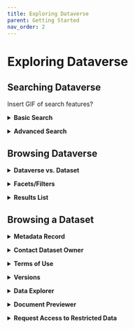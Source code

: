 ```yaml
---
title: Exploring Dataverse
parent: Getting Started
nav_order: 2
---
```

<script src="https://unpkg.com/vanilla-back-to-top@7.2.1/dist/vanilla-back-to-top.min.js"></script>
<script>addBackToTop({
  diameter: 56,
  backgroundColor: 'rgb(75, 156, 211)',
  textColor: '#fff'
})</script>

# Exploring Dataverse

## Searching Dataverse

Insert GIF of search features?

<details>
  <summary><strong>Basic Search</strong></summary><br>
  Descriptive text about this section of your user dashboard in Dataverse.  
</details>
<p></p>

<details>
  <summary><strong>Advanced Search</strong></summary><br>
  Descriptive text about this section of your user dashboard in Dataverse.  
</details>
<p></p>

## Browsing Dataverse

<details>
  <summary><strong>Dataverse vs. Dataset</strong></summary><br>
  Descriptive text about this section of your user dashboard in Dataverse.  
</details>
<p></p>

<details>
  <summary><strong>Facets/Filters</strong></summary><br>
  Descriptive text about this section of your user dashboard in Dataverse.  
</details>
<p></p>

<details>
  <summary><strong>Results List</strong></summary><br>
  Descriptive text about this section of your user dashboard in Dataverse.  
</details>
<p></p>

## Browsing a Dataset

<details>
  <summary><strong>Metadata Record</strong></summary><br>
  Descriptive text about this section of your user dashboard in Dataverse.  
</details>
<p></p>

<details>
  <summary><strong>Contact Dataset Owner</strong></summary><br>
  Descriptive text about this section of your user dashboard in Dataverse.  
</details>
<p></p>

<details>
  <summary><strong>Terms of Use</strong></summary><br>
  Descriptive text about this section of your user dashboard in Dataverse.  
</details>
<p></p>

<details>
  <summary><strong>Versions</strong></summary><br>
  Descriptive text about this section of your user dashboard in Dataverse.  
</details>
<p></p>

<details>
  <summary><strong>Data Explorer</strong></summary><br>
  Descriptive text about this section of your user dashboard in Dataverse.  
</details>
<p></p>

<details>
  <summary><strong>Document Previewer</strong></summary><br>
  Descriptive text about this section of your user dashboard in Dataverse.  
</details>
<p></p>

<details>
  <summary><strong>Request Access to Restricted Data</strong></summary><br>
  Descriptive text about this section of your user dashboard in Dataverse.  
</details>
<p></p>
